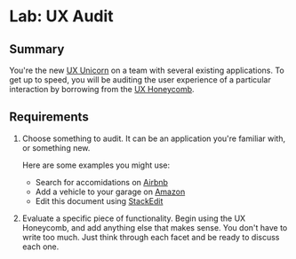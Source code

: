 # Lab: UX Audit

## Summary 

You're the new [UX Unicorn](https://uxplanet.org/what-is-a-ux-unicorn-do-ux-unicorns-exist-and-should-you-become-one-73a7e2bcc9b4) 
on a team with several existing applications. To get up to speed, you will be auditing the user experience
of a particular interaction by borrowing from the [UX Honeycomb](https://danewesolko.medium.com/peter-morvilles-user-experience-honeycomb-904c383b6886).


## Requirements
1. Choose something to audit. It can be an application you're familiar with, or something new. 
   
   Here are some examples you might use:
     * Search for accomidations on [Airbnb](https://www.airbnb.com/)
	 * Add a vehicle to your garage on [Amazon](https://www.amazon.com/gp/your-garage)
	 * Edit this document using [StackEdit](https://stackedit.io/)
   
   
2. Evaluate a specific piece of functionality. Begin using the UX Honeycomb, and add anything else that makes
   sense. You don't have to write too much. Just think through each facet and be ready to discuss each one.


